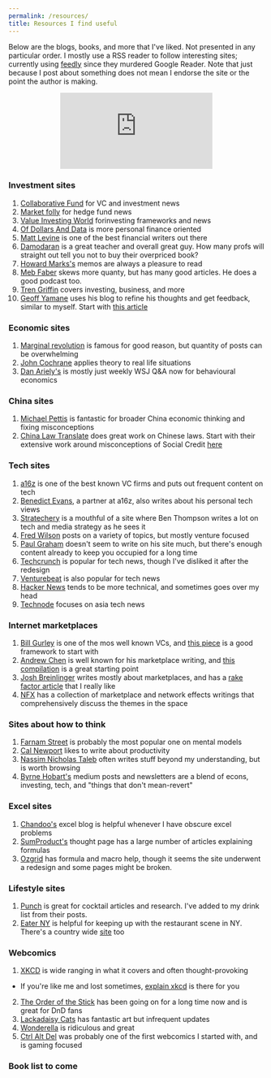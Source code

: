 ```yaml
---
permalink: /resources/
title: Resources I find useful
---
```


[//]: # (Resources list)

Below are the blogs, books, and more that I've liked. Not presented in any particular order. I mostly use a RSS reader to follow interesting sites; currently using [feedly](https://feedly.com/ "feedly link") since they murdered Google Reader. Note that just because I post about something does not mean I endorse the site or the point the author is making.

<style>
      .iframe-container {
        overflow: hidden;        
        padding-top: 50%; <!-- Calculated from the aspect ration of the content (in case of 16:9 it is 9/16= 0.5625) -->
        position: relative;
      }
      .iframe-container iframe { 
         border: 0;
         height: 100%; <!-- Finally, width and height are set to 100% so the iframe takes up 100% of the containers space. -->
         left: 0;
         position: absolute;
         top: 0;
         width: 100%;
         display: block;
         margin: 0 auto; <!-- center image -->
      }
      <!-- 4x3 Aspect Ratio -->
      .iframe-container-4x3 {
        padding-top: 75%;
      }
</style> 

<div class="iframe-container-4x3">
  <p align="center"><iframe src="https://avoidboringpeople.substack.com/embed" frameborder="0" scrolling="no"> </iframe></p>
</div>

### Investment sites
1. [Collaborative Fund](https://www.collaborativefund.com/blog/ "Collabora[tive Fund blog") for VC and investment news
2. [Market folly](https://www.marketfolly.com/ "market folly") for hedge fund news
3. [Value Investing World](https://www.valueinvestingworld.com/ "value investing world") forinvesting frameworks and news
4. [Of Dollars And Data](https://ofdollarsanddata.com/ "Of Dollars And Data") is more personal finance oriented
5. [Matt Levine](https://www.bloomberg.com/opinion/authors/ARbTQlRLRjE/matthew-s-levine "Matt Levine") is one of the best financial writers out there
6. [Damodaran](http://pages.stern.nyu.edu/~adamodar/ "Musings on Markets") is a great teacher and overall great guy. How many profs will straight out tell you not to buy their overpriced book?
7. [Howard Marks's](https://www.oaktreecapital.com/insights/howard-marks-memos "Marks's memos") memos are always a pleasure to read
8. [Meb Faber](https://mebfaber.com/ "Meb") skews more quanty, but has many good articles. He does a good podcast too.
9. [Tren Griffin](https://25iq.com/author/trengriffin/ "25iq") covers investing, business, and more
10. [Geoff Yamane](https://geoff-yamane.com/ "Geoff") uses his blog to refine his thoughts and get feedback, similar to myself. Start with [this article](https://geoff-yamane.com/blog/2019/2/28/the-investing-meta-game "investing meta game")

### Economic sites
1. [Marginal revolution](https://marginalrevolution.com/ "MR") is famous for good reason, but quantity of posts can be overwhelming
2. [John Cochrane](https://johnhcochrane.blogspot.com/ "Cochrane") applies theory to real life situations
3. [Dan Ariely's](http://danariely.com/resources/the-blog/ "Ariely") is mostly just weekly WSJ Q&A now for behavioural economics

### China sites
1. [Michael Pettis](https://carnegieendowment.org/chinafinancialmarkets/ "Pettis") is fantastic for broader China economic thinking and fixing misconceptions
2. [China Law Translate](https://www.chinalawtranslate.com/en/ "China Law Translate") does great work on Chinese laws. Start with their extensive work around misconceptions of Social Credit [here](https://www.chinalawtranslate.com/en/social-credit-documents/ "Social Credit")

### Tech sites
1. [a16z](https://a16z.com/ "Andreesen Horowitz") is one of the best known VC firms and puts out frequent content on tech
2. [Benedict Evans](https://www.ben-evans.com/ "Ben Evans"), a partner at a16z, also writes about his personal tech views
3. [Stratechery](https://stratechery.com/ "Stratechery") is a mouthful of a site where Ben Thompson writes a lot on tech and media strategy as he sees it
4. [Fred Wilson](https://avc.com/ "AVC") posts on a variety of topics, but mostly venture focused
5. [Paul Graham](http://www.paulgraham.com/articles.html "Graham") doesn't seem to write on his site much, but there's enough content already to keep you occupied for a long time
6. [Techcrunch](https://techcrunch.com/ "techcrunch") is popular for tech news, though I've disliked it after the redesign
7. [Venturebeat](https://venturebeat.com/ "VB") is also popular for tech news
8. [Hacker News](https://news.ycombinator.com/ "Hacker News") tends to be more technical, and sometimes goes over my head
9. [Technode](https://technode.com/ "technode") focuses on asia tech news

### Internet marketplaces
1. [Bill Gurley](http://abovethecrowd.com/ "Gurley") is one of the mos well known VCs, and [this piece](http://abovethecrowd.com/2012/11/13/all-markets-are-not-created-equal-10-factors-to-consider-when-evaluating-digital-marketplaces/ "10 factors") is a good framework to start with
2. [Andrew Chen](https://andrewchen.co/ "Andrew Chen") is well known for his marketplace writing, and [this compilation](https://andrewchen.co/marketplace-startups-best-essays/ "best essays") is a great starting point
3. [Josh Breinlinger](http://acrowdedspace.com/ "A crowded space") writes mostly about marketplaces, and has a [rake factor article](http://acrowdedspace.com/post/172383900012/marketplace-rake-factors "rake factors") that I really like
4. [NFX](https://www.nfx.com/essays "NFX") has a collection of marketplace and network effects writings that comprehensively discuss the themes in the space

### Sites about how to think
1. [Farnam Street](https://fs.blog/blog/ "FS blog") is probably the most popular one on mental models
2. [Cal Newport](http://calnewport.com/blog/ "Study Hacks") likes to write about productivity
3. [Nassim Nicholas Taleb](https://medium.com/@nntaleb "Taleb") often writes stuff beyond my understanding, but is worth browsing
4. [Byrne Hobart's](https://medium.com/@byrnehobart/about-best-of-faq-25df97a74467 "Byrne") medium posts and newsletters are a blend of econs, investing, tech, and "things that don't mean-revert"

### Excel sites
1. [Chandoo's](https://chandoo.org/wp/ "Chandoo") excel blog is helpful whenever I have obscure excel problems
2. [SumProduct's](https://www.sumproduct.com/thought "SumProduct") thought page has a large number of articles explaining formulas
3. [Ozgrid](https://www.ozgrid.com/free-excel.htm "Ozgrid") has formula and macro help, though it seems the site underwent a redesign and some pages might be broken.

### Lifestyle sites
1. [Punch](https://punchdrink.com/ "Punch") is great for cocktail articles and research. I've added to my drink list from their posts.
2. [Eater NY](https://ny.eater.com/ "Eater NY") is helpful for keeping up with the restaurant scene in NY. There's a country wide [site](https://www.eater.com/ "Eater") too

### Webcomics
1. [XKCD](https://xkcd.com/ "xkcd") is wide ranging in what it covers and often thought-provoking
  * If you're like me and lost sometimes, [explain xkcd](https://www.explainxkcd.com/wiki/index.php/Main_Page "explain xkcd") is there for you
2. [The Order of the Stick](http://www.giantitp.com/Comics.html "Oots") has been going on for a long time now and is great for DnD fans
3. [Lackadaisy Cats](https://www.lackadaisy.com/ "lackadaisy") has fantastic art but infrequent updates
4. [Wonderella](http://nonadventures.com/ "wonderella") is ridiculous and great
5. [Ctrl Alt Del](https://cad-comic.com/ "CAD") was probably one of the first webcomics I started with, and is gaming focused

### Book list to come
